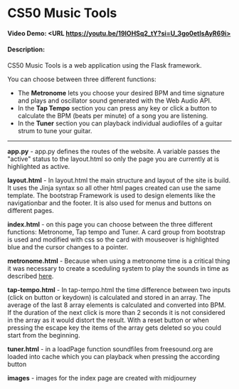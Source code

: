 # CS50 Music Tools
#### Video Demo:  <URL https://youtu.be/19lOHSq2_tY?si=U_3go0etlsAyR69i>
#### Description:
CS50 Music Tools is a web application using the Flask framework.

You can choose between three different functions:
- The **Metronome** lets you choose your desired BPM and time signature and plays and oscillator sound generated with the Web Audio API.
- In the **Tap Tempo** section you can press any key or click a button to calculate the BPM (beats per minute) of a song you are listening.
- In the **Tuner** section you can playback individual audiofiles of a guitar strum to tune your guitar.

---

**app.py** - app.py defines the routes of the website. A variable passes the "active" status to the layout.html so only the page you are currently at is highlighted as active.

**layout.html** - In layout.html the main structure and layout of the site is build. It uses the Jinja syntax so all other html pages created can use the same template. The bootstrap Framework is used to design elements like the navigationbar and the footer. It is also used for menus and buttons on different pages.

**index.html** - on this page you can choose between the three different functions: Metronome, Tap tempo and Tuner. A card group from bootstrap is used and modified with css so the card with mouseover is highlighted blue and the cursor changes to a pointer.

**metronome.html** - Because when using a metronome time is a critical thing it was necessary to create a sceduling system to play the sounds in time as described [here](https://developer.mozilla.org/en-US/docs/Web/API/Web_Audio_API/Advanced_techniques).

**tap-tempo.html** - In tap-tempo.html the time difference between two inputs (click on button or keydown) is calculated and stored in an array. The average of the last 8 array elements is calculated and converted into BPM. If the duration of the next click is more than 2 seconds it is not considered in the array as it would distort the result. With a reset button or when pressing the escape key the items of the array gets deleted so you could start from the beginning.

**tuner.html** - in a loadPage function soundfiles from freesound.org are loaded into cache which you can playback when pressing the according button

**images** -  images for the index page are created with midjourney
